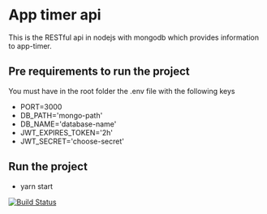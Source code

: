 # App timer api

This is the RESTful api in nodejs with mongodb which provides information to app-timer.

## Pre requirements to run the project

You must have in the root folder the .env file with the following keys

* PORT=3000
* DB_PATH='mongo-path'
* DB_NAME='database-name'
* JWT_EXPIRES_TOKEN='2h'
* JWT_SECRET='choose-secret'

## Run the project

* yarn start

[![Build Status](https://travis-ci.com/gustavoisensee/app-timer-api.svg?branch=master)](https://travis-ci.com/gustavoisensee/app-timer-api)